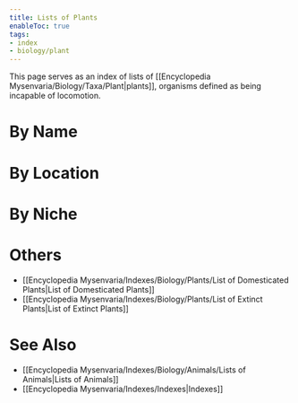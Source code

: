 ```yaml
---
title: Lists of Plants
enableToc: true
tags:
- index
- biology/plant
---
```


This page serves as an index of lists of [[Encyclopedia Mysenvaria/Biology/Taxa/Plant|plants]], organisms defined as being incapable of locomotion.

# By Name

# By Location

# By Niche

# Others
- [[Encyclopedia Mysenvaria/Indexes/Biology/Plants/List of Domesticated Plants|List of Domesticated Plants]]
- [[Encyclopedia Mysenvaria/Indexes/Biology/Plants/List of Extinct Plants|List of Extinct Plants]]
# See Also
- [[Encyclopedia Mysenvaria/Indexes/Biology/Animals/Lists of Animals|Lists of Animals]]
- [[Encyclopedia Mysenvaria/Indexes/Indexes|Indexes]]
